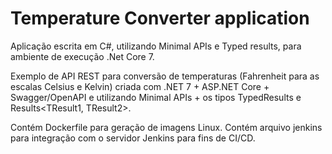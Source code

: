 # Temperature Converter application
Aplicação escrita em C#, utilizando Minimal APIs e Typed results, para ambiente de execução .Net Core 7.

Exemplo de API REST para conversão de temperaturas (Fahrenheit para as escalas Celsius e Kelvin) criada com .NET 7 + ASP.NET Core + Swagger/OpenAPI e utilizando Minimal APIs + os tipos TypedResults e Results&lt;TResult1, TResult2>.

Contém Dockerfile para geração de imagens Linux.
Contém arquivo jenkins para integração com o servidor Jenkins para fins de CI/CD.
